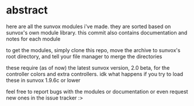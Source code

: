# abstract
here are all the sunvox modules i've made. they are sorted based on sunvox's own module library. this commit also contains documentation and notes for each module

to get the modules, simply clone this repo, move the archive to sunvox's root directory, and tell your file manager to merge the directories

these require (as of now) the latest sunvox version, 2.0 beta, for the controller colors and extra controllers. idk what happens if you try to load these in sunvox 1.9.6c or lower

feel free to report bugs with the modules or documentation or even request new ones in the issue tracker :>
